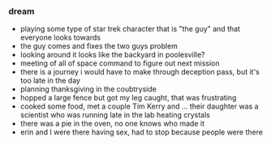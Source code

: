 ### dream
- playing some type of star trek character that is "the guy" and that everyone looks towards
- the guy comes and fixes the two guys problem
- looking around it looks like the backyard in poolesville?
- meeting of all of space command to figure out next mission
- there is a journey i would have to make through deception pass, but it's too late in the day 
- planning thanksgiving in the coubtryside
- hopped a large fence but got my leg caught, that was frustrating 
- cooked some food, met a couple Tim Kerry and ... their daughter was a scientist who was running late in the lab heating crystals 
- there was a pie in the oven, no one knows who made it
- erin and I were there having sex, had to stop because people were there
